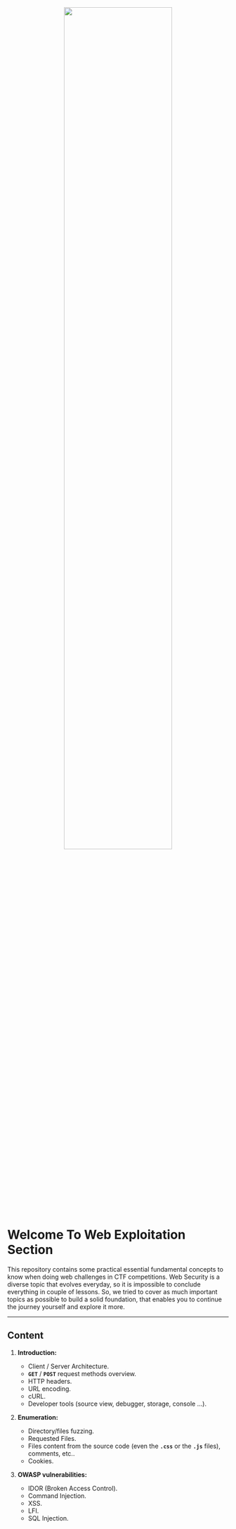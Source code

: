 <div align="center">
	<img style="width:70%" src="https://cdn-icons-png.flaticon.com/512/8734/8734379.png">
</div>


# Welcome To Web Exploitation Section


This repository contains some practical essential fundamental concepts to know when doing web challenges in CTF competitions. Web Security is a diverse topic that evolves everyday, so it is impossible to conclude everything in couple of lessons. So, we tried to cover as much important topics as possible to build a solid foundation, that enables you to continue the journey yourself and explore it more.

---
## Content

1. **Introduction:**
	- Client / Server Architecture.
	- **` GET `** / **` POST `** request methods overview.
	- HTTP headers.
	- URL encoding.
	- cURL.
	- Developer tools (source view, debugger, storage, console ...).

2. **Enumeration:**
	- Directory/files fuzzing.
	- Requested Files.
	- Files content from the source code (even the **` .css `** or the **` .js `** files), comments, etc..
	- Cookies.

4. **OWASP vulnerabilities:** 
	- IDOR (Broken Access Control).
	- Command Injection.
	- XSS.
	- LFI.
	- SQL Injection.